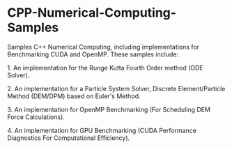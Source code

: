 # CPP-Numerical-Computing-Samples

Samples C++ Numerical Computing, including implementations for Benchmarking CUDA and OpenMP. These samples include:  

1. An implementation for the Runge Kutta Fourth Order method (ODE Solver). 

2. An implementation for a Particle System Solver, Discrete Element/Particle Method (DEM/DPM) based on Euler's Method.

3. An implementation for OpenMP Benchmarking (For Scheduling DEM Force Calculations).

4. An implementation for GPU Benchmarking (CUDA Performance Diagnostics For Computational Efficiency). 
